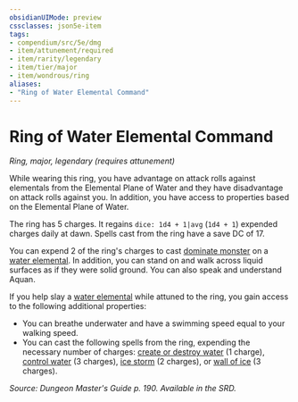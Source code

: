 ```yaml
---
obsidianUIMode: preview
cssclasses: json5e-item
tags:
- compendium/src/5e/dmg
- item/attunement/required
- item/rarity/legendary
- item/tier/major
- item/wondrous/ring
aliases: 
- "Ring of Water Elemental Command"
---
```

# Ring of Water Elemental Command
*Ring, major, legendary (requires attunement)*  


While wearing this ring, you have advantage on attack rolls against elementals from the Elemental Plane of Water and they have disadvantage on attack rolls against you. In addition, you have access to properties based on the Elemental Plane of Water.

The ring has 5 charges. It regains `dice: 1d4 + 1|avg` (`1d4 + 1`) expended charges daily at dawn. Spells cast from the ring have a save DC of 17.

You can expend 2 of the ring's charges to cast [dominate monster](4-Resources/Compendium/spells/dominate-monster.md) on a [water elemental](4-Resources/Compendium/bestiary/elemental/water-elemental.md). In addition, you can stand on and walk across liquid surfaces as if they were solid ground. You can also speak and understand Aquan.

If you help slay a [water elemental](4-Resources/Compendium/bestiary/elemental/water-elemental.md) while attuned to the ring, you gain access to the following additional properties:

- You can breathe underwater and have a swimming speed equal to your walking speed.  
- You can cast the following spells from the ring, expending the necessary number of charges: [create or destroy water](4-Resources/Compendium/spells/create-or-destroy-water.md) (1 charge), [control water](4-Resources/Compendium/spells/control-water.md) (3 charges), [ice storm](4-Resources/Compendium/spells/ice-storm.md) (2 charges), or [wall of ice](4-Resources/Compendium/spells/wall-of-ice.md) (3 charges).  

*Source: Dungeon Master's Guide p. 190. Available in the SRD.*